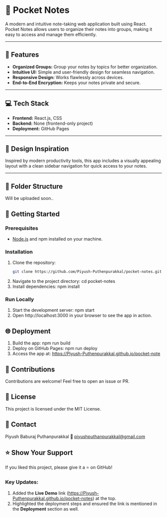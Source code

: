 # 📒 Pocket Notes

A modern and intuitive note-taking web application built using React. Pocket Notes allows users to organize their notes into groups, making it easy to access and manage them efficiently.


---

## 🚀 Features

- **Organized Groups:** Group your notes by topics for better organization.
- **Intuitive UI:** Simple and user-friendly design for seamless navigation.
- **Responsive Design:** Works flawlessly across devices.
- **End-to-End Encryption:** Keeps your notes private and secure.

---

## 💻 Tech Stack

- **Frontend:** React.js, CSS
- **Backend:** None (frontend-only project)
- **Deployment:** GitHub Pages

---

## 🎨 Design Inspiration

Inspired by modern productivity tools, this app includes a visually appealing layout with a clean sidebar navigation for quick access to your notes.

---

## 📂 Folder Structure

Will be uploaded soon..

## 🚀 Getting Started

### Prerequisites
- [Node.js](https://nodejs.org/) and npm installed on your machine.

### Installation
1. Clone the repository:
   ```bash
   git clone https://github.com/Piyush-Puthenpurakkal/pocket-notes.git
2. Navigate to the project directory:
   cd pocket-notes
3. Install dependencies:
   npm install
### Run Locally
1. Start the development server:
   npm start
2. Open http://localhost:3000 in your browser to see the app in action.

## 🌐 Deployment
1. Build the app:
   npm run build
2. Deploy on GitHub Pages:
   npm run deploy
3. Access the app at: https://Piyush-Puthenpurakkal.github.io/pocket-note   

## 🤝 Contributions
Contributions are welcome! Feel free to open an issue or PR.

## 📄 License
This project is licensed under the MIT License.

## 👋 Contact
Piyush Baburaj Puthanpurakkal
📧 piyushputhanpurakkal@gmail.com

## ⭐ Show Your Support
If you liked this project, please give it a ⭐ on GitHub!

### Key Updates:
1. Added the **Live Demo** link (https://Piyush-Puthenpurakkal.github.io/pocket-notes) at the top.
2. Highlighted the deployment steps and ensured the link is mentioned in the **Deployment** section as well.

   
